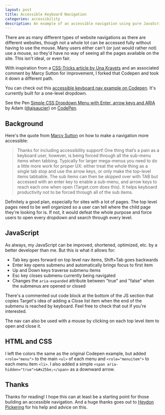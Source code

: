 ```yaml
---
layout: post
title: Accessible Keyboard Navigation
categories: accessibility
description: An example of an accessible navigation using pure JavaScript, HTML and CSS.
---
```

There are as many different types of website navigations as there are different websites, though not a whole lot can be accessed fully without having to use the mouse. Many users either can't (or just would rather not) use a mouse, so they'd have no way of seeing all the pages available on the site. This isn't ideal, or even fair.

With inspiration from a [CSS-Tricks article by Una Kravets](https://css-tricks.com/solved-with-css-dropdown-menus/) and an associated comment by Marcy Sutton for improvement, I forked that Codepen and took it down a different path.

You can check out this [accessible keyboard nav example on Codepen](https://codepen.io/ajsaucier/pen/OZOQox). It's currently built for a one-level dropdown.

<p data-height="265" data-theme-id="0" data-slug-hash="OZOQox" data-default-tab="js,result" data-user="ajsaucier" data-embed-version="2" data-pen-title="Simple CSS Dropdown Menu with Enter, arrow keys and ARIA" class="codepen">See the Pen <a href="https://codepen.io/ajsaucier/pen/OZOQox/">Simple CSS Dropdown Menu with Enter, arrow keys and ARIA</a> by Adam (<a href="https://codepen.io/ajsaucier">@ajsaucier</a>) on <a href="https://codepen.io">CodePen</a>.</p>
<script async src="https://static.codepen.io/assets/embed/ei.js"></script>

## Background

Here's the quote from [Marcy Sutton](https://twitter.com/marcysutton) on how to make a navigation more accessible: 

>Thanks for including accessibility support! One thing that’s a pain as a keyboard user, however, is being forced through all the sub-menu items when tabbing. Typically for larger mega-menus you need to do a little more work for proper UX: either treat the whole thing as a single tab stop and use the arrow keys, or only make the top-level items tabbable. The sub items can then be skipped over with TAB but accessed with an enter key to enable a sub-menu, and arrow keys to reach each one when open (Target.com does this). It helps keyboard productivity not to be forced through all of the sub items.

Definitely a good plan, especially for sites with a lot of pages. The top level pages need to be well organized so a user can tell where the child page they're looking for is. If not, it would defeat the whole purpose and force users to open every dropdown and search through every level.

## JavaScript

As always, my JavaScript can be improved, shortened, optimized, etc. by a better developer than me. But this is what it allows for:
- Tab key goes forward on top level nav items, Shift+Tab goes backwards
- Enter key opens submenu and automatically brings focus to first item
- Up and Down keys traverse submenu items
- Esc key closes submenu currently being navigated
- Changes the `aria-expanded` attribute between "true" and "false" when the submenus are opened or closed

There's a commented out code block at the bottom of the JS section that copies Target's idea of adding a Close list item when the end of the submenu is reached by keyboard. Feel free to check that out if you're interested. 

The nav can also be used with a mouse by clicking on each top level item to open and close it.

## HTML and CSS

I left the colors the same as the original Codepen example, but added `<role="menu">` to the main `<ul>` of each menu and `<role="menuitem">` to each menu item `<li>`. I also added a simple `<span aria-hidden="true">&#x25be;</span>` as a downward arrow.

## Thanks

Thanks for reading! I hope this can at least be a starting point for those building an accessible navigation. And a huge thanks goes out to [Heydon Pickering](https://twitter.com/heydonworks) for his help and advice on this.